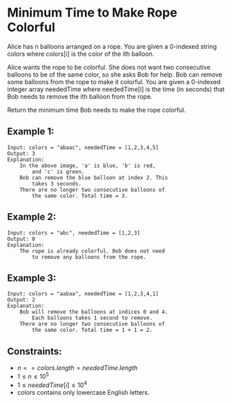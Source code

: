 # Minimum Time to Make Rope Colorful

Alice has n balloons arranged on a rope. You are given a 0-indexed string  
colors where colors[i] is the color of the ith balloon.

Alice wants the rope to be colorful. She does not want two consecutive  
balloons to be of the same color, so she asks Bob for help. Bob can remove  
some balloons from the rope to make it colorful. You are given a 0-indexed  
integer array neededTime where neededTime[i] is the time (in seconds) that  
Bob needs to remove the ith balloon from the rope.

Return the minimum time Bob needs to make the rope colorful.

 

## Example 1:

    Input: colors = "abaac", neededTime = [1,2,3,4,5]
    Output: 3
    Explanation: 
        In the above image, 'a' is blue, 'b' is red, 
            and 'c' is green.
        Bob can remove the blue balloon at index 2. This 
            takes 3 seconds.
        There are no longer two consecutive balloons of 
            the same color. Total time = 3.

## Example 2:

    Input: colors = "abc", neededTime = [1,2,3]
    Output: 0
    Explanation: 
        The rope is already colorful. Bob does not need 
            to remove any balloons from the rope.
        
## Example 3:

    Input: colors = "aabaa", neededTime = [1,2,3,4,1]
    Output: 2
    Explanation: 
        Bob will remove the balloons at indices 0 and 4. 
            Each balloons takes 1 second to remove.
        There are no longer two consecutive balloons of 
            the same color. Total time = 1 + 1 = 2.

 

## Constraints:

* $n == colors.length = neededTime.length$
* $1 \le n \le 10^5$
* $1 \le neededTime[i] \le 10^4$
* colors contains only lowercase English letters.

